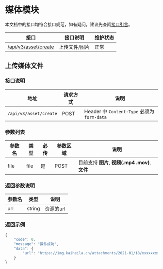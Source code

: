 # 媒体模块
本文档中的接口均符合接口规范，如有疑问，建议先查阅[接口引言](https://developer.kaiheila.cn/reference)。


|接口|接口说明|维护状态|
|--|--|--|
|[/api/v3/asset/create](#上传文件/图片)| 上传文件/图片 |正常|


## 上传媒体文件

### 接口说明
|地址|请求方式|说明|
| ---- | ---- | ---- |
|`/api/v3/asset/create`|POST| Header 中 `Content-Type` 必须为 `form-data` |

### 参数列表

| 参数名     | 类型 | 必传 | 参数区域 | 说明                                              |
| ---------- | ---- | ---- | -------  | ------------------------------------------------- |
| file | file | 是   | POST | 目前支持 **图片**, **视频(.mp4 .mov)**, **文件** |

### 返回参数说明

| 参数名   | 类型         | 说明                                                         |
| -------- | ------------ | ------------------------------------------------------------ |
| url | string       | 资源的url                            |

### 返回示例

```javascript
{
    "code": 0,
    "message": "操作成功",
    "data": {
        "url": "https://img.kaiheila.cn/attachments/2021-01/18/xxxxxxxxx.txt"
    }
}
```
